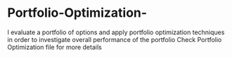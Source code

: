 # Portfolio-Optimization-
I evaluate a portfolio of options and apply portfolio optimization techniques in order to investigate overall performance of the portfolio
Check Portfolio Optimization file for more details
